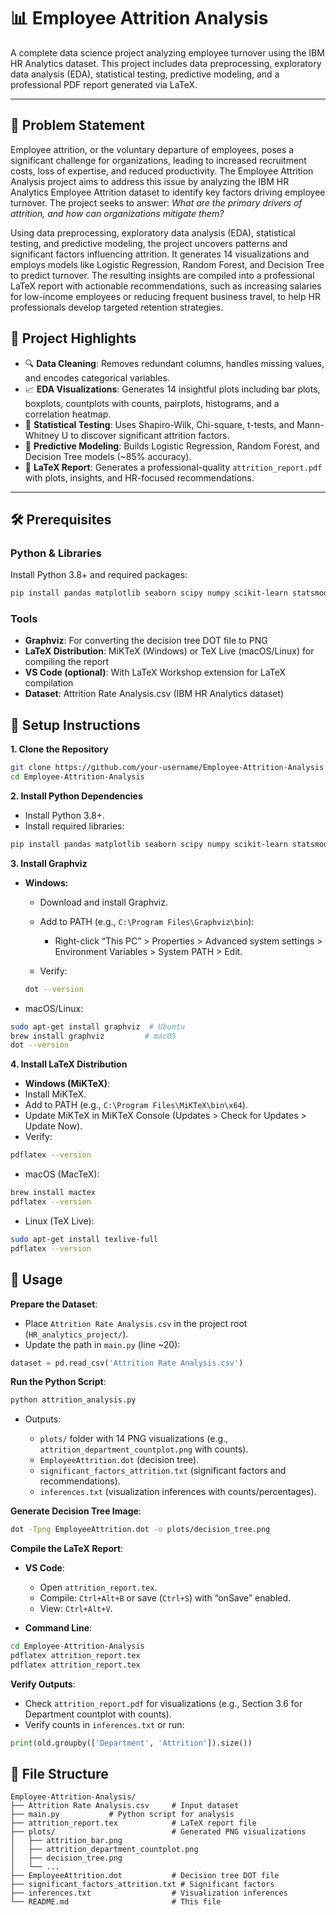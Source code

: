 # 📊 Employee Attrition Analysis

A complete data science project analyzing employee turnover using the IBM HR Analytics dataset. This project includes data preprocessing, exploratory data analysis (EDA), statistical testing, predictive modeling, and a professional PDF report generated via LaTeX.

---
## 🎯 Problem Statement

Employee attrition, or the voluntary departure of employees, poses a significant challenge for organizations, leading to increased recruitment costs, loss of expertise, and reduced productivity. The Employee Attrition Analysis project aims to address this issue by analyzing the IBM HR Analytics Employee Attrition dataset to identify key factors driving employee turnover. The project seeks to answer: *What are the primary drivers of attrition, and how can organizations mitigate them?*

Using data preprocessing, exploratory data analysis (EDA), statistical testing, and predictive modeling, the project uncovers patterns and significant factors influencing attrition. It generates 14 visualizations and employs models like Logistic Regression, Random Forest, and Decision Tree to predict turnover. The resulting insights are compiled into a professional LaTeX report with actionable recommendations, such as increasing salaries for low-income employees or reducing frequent business travel, to help HR professionals develop targeted retention strategies.

## 📌 Project Highlights

- 🔍 **Data Cleaning**: Removes redundant columns, handles missing values, and encodes categorical variables.
- 📈 **EDA Visualizations**: Generates 14 insightful plots including bar plots, boxplots, countplots with counts, pairplots, histograms, and a correlation heatmap.
- 🧪 **Statistical Testing**: Uses Shapiro-Wilk, Chi-square, t-tests, and Mann-Whitney U to discover significant attrition factors.
- 🤖 **Predictive Modeling**: Builds Logistic Regression, Random Forest, and Decision Tree models (~85% accuracy).
- 📄 **LaTeX Report**: Generates a professional-quality `attrition_report.pdf` with plots, insights, and HR-focused recommendations.

---

## 🛠️ Prerequisites

### Python & Libraries

Install Python 3.8+ and required packages:

```bash
pip install pandas matplotlib seaborn scipy numpy scikit-learn statsmodels
```
### Tools
- **Graphviz**: For converting the decision tree DOT file to PNG
- **LaTeX Distribution**: MiKTeX (Windows) or TeX Live (macOS/Linux) for compiling the report
- **VS Code (optional)**: With LaTeX Workshop extension for LaTeX compilation
- **Dataset**: Attrition Rate Analysis.csv (IBM HR Analytics dataset)

## 🚀 Setup Instructions
**1. Clone the Repository**

```bash
git clone https://github.com/your-username/Employee-Attrition-Analysis.git
cd Employee-Attrition-Analysis
```

**2. Install Python Dependencies**

- Install Python 3.8+.
- Install required libraries:
```bash
pip install pandas matplotlib seaborn scipy numpy scikit-learn statsmodels
```

**3. Install Graphviz**

- **Windows:**
  - Download and install Graphviz.
  - Add to PATH (e.g., `C:\Program Files\Graphviz\bin`):
    - Right-click “This PC” > Properties > Advanced system settings > Environment Variables > System PATH > Edit.


  - Verify:
  ```bash
  dot --version
  ```

- macOS/Linux:
```bash
sudo apt-get install graphviz  # Ubuntu
brew install graphviz         # macOS
dot --version
```


**4. Install LaTeX Distribution**

- **Windows (MiKTeX)**:
 - Install MiKTeX.
 - Add to PATH (e.g., `C:\Program Files\MiKTeX\bin\x64`).
 - Update MiKTeX in MiKTeX Console (Updates > Check for Updates > Update Now).
 - Verify:
  ```bash
  pdflatex --version
  ```




 - macOS (MacTeX):
   
```bash
brew install mactex
pdflatex --version
```


 - Linux (TeX Live):

```bash
sudo apt-get install texlive-full
pdflatex --version
```



## 📖 Usage

**Prepare the Dataset**:

- Place `Attrition Rate Analysis.csv` in the project root (`HR_analytics_project/`).
- Update the path in `main.py` (line ~20):
```python
dataset = pd.read_csv('Attrition Rate Analysis.csv')
```

**Run the Python Script**:
```bash
python attrition_analysis.py
```

 - Outputs:

   - `plots/` folder with 14 PNG visualizations (e.g., `attrition_department_countplot.png` with counts).
   - `EmployeeAttrition.dot` (decision tree).
   - `significant_factors_attrition.txt` (significant factors and recommendations).
   - `inferences.txt` (visualization inferences with counts/percentages).


**Generate Decision Tree Image**:
```bash
dot -Tpng EmployeeAttrition.dot -o plots/decision_tree.png
```


**Compile the LaTeX Report**:

 - **VS Code**:
   - Open `attrition_report.tex`.
   - Compile: `Ctrl+Alt+B` or save (`Ctrl+S`) with “onSave” enabled.
   - View: `Ctrl+Alt+V`.


 - **Command Line**:
```bash
cd Employee-Attrition-Analysis
pdflatex attrition_report.tex
pdflatex attrition_report.tex
```

**Verify Outputs**:

 - Check `attrition_report.pdf` for visualizations (e.g., Section 3.6 for Department countplot with counts).
 - Verify counts in `inferences.txt` or run:
```python
print(old.groupby(['Department', 'Attrition']).size())
```


## 📂 File Structure
```plain
Employee-Attrition-Analysis/
├── Attrition Rate Analysis.csv     # Input dataset
├── main.py           # Python script for analysis
├── attrition_report.tex            # LaTeX report file
├── plots/                          # Generated PNG visualizations
│   ├── attrition_bar.png
│   ├── attrition_department_countplot.png
│   ├── decision_tree.png
│   └── ...
├── EmployeeAttrition.dot           # Decision tree DOT file
├── significant_factors_attrition.txt # Significant factors
├── inferences.txt                  # Visualization inferences
└── README.md                       # This file
```

